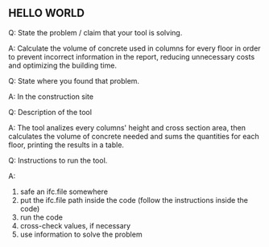 ## HELLO WORLD

Q: State the problem / claim that your tool is solving.

A: Calculate the volume of concrete used in columns for every floor in order to prevent incorrect information in the report, reducing unnecessary costs and optimizing the building time.

Q: State where you found that problem.

A: In the construction site

Q: Description of the tool

A: The tool analizes every columns' height and cross section area, then calculates the volume of concrete needed and sums the quantities for each floor, printing the results in a table.

Q: Instructions to run the tool.

A: 
1. safe an ifc.file somewhere
2. put the ifc.file path inside the code (follow the instructions inside the code)
3. run the code
4. cross-check values, if necessary
5. use information to solve the problem
